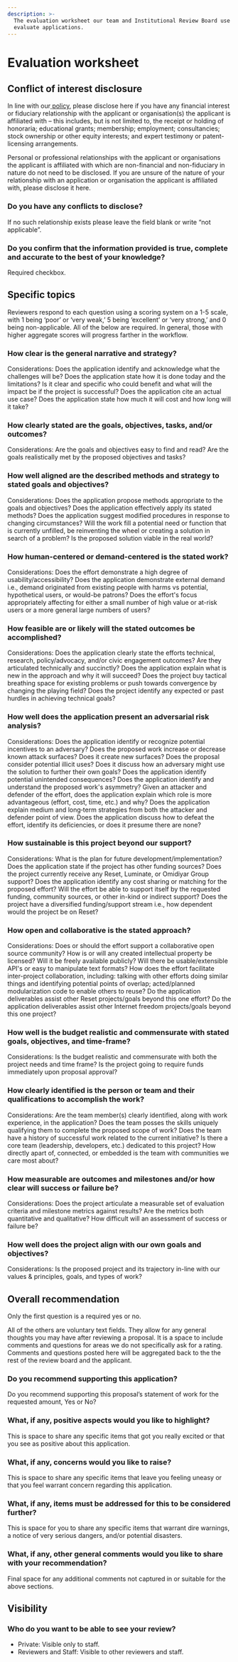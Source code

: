 ```yaml
---
description: >-
  The evaluation worksheet our team and Institutional Review Board use to
  evaluate applications.
---
```


# Evaluation worksheet

## Conflict of interest disclosure

In line with our[ policy](https://guide.reset.tech/for-reviewers/conflict-of-interest-policy-for-reviewers), please disclose here if you have any financial interest or fiduciary relationship with the applicant or organisation\(s\) the applicant is affiliated with – this includes, but is not limited to, the receipt or holding of honoraria; educational grants; membership; employment; consultancies; stock ownership or other equity interests; and expert testimony or patent-licensing arrangements.

Personal or professional relationships with the applicant or organisations the applicant is affiliated with which are non-financial and non-fiduciary in nature do not need to be disclosed. If you are unsure of the nature of your relationship with an application or organisation the applicant is affiliated with, please disclose it here.

### Do you have any conflicts to disclose?

If no such relationship exists please leave the field blank or write “not applicable”.

### Do you confirm that the information provided is true, complete and accurate to the best of your knowledge?

Required checkbox.

## Specific topics

Reviewers respond to each question using a scoring system on a 1-5 scale, with 1 being ‘poor’ or ‘very weak,’ 5 being ‘excellent’ or ‘very strong,’ and 0 being non-applicable. All of the below are required. In general, those with higher aggregate scores will progress farther in the workflow.

### How clear is the general narrative and strategy?

Considerations: Does the application identify and acknowledge what the challenges will be? Does the application state how it is done today and the limitations? Is it clear and specific who could benefit and what will the impact be if the project is successful? Does the application cite an actual use case? Does the application state how much it will cost and how long will it take?

### How clearly stated are the goals, objectives, tasks, and/or outcomes?

Considerations: Are the goals and objectives easy to find and read? Are the goals realistically met by the proposed objectives and tasks?

### How well aligned are the described methods and strategy to stated goals and objectives?

Considerations: Does the application propose methods appropriate to the goals and objectives? Does the application effectively apply its stated methods? Does the application suggest modified procedures in response to changing circumstances? Will the work fill a potential need or function that is currently unfilled, be reinventing the wheel or creating a solution in search of a problem? Is the proposed solution viable in the real world?

### How human-centered or demand-centered is the stated work?

Considerations: Does the effort demonstrate a high degree of usability/accessibility? Does the application demonstrate external demand i.e., demand originated from existing people with harms vs potential, hypothetical users, or would-be patrons? Does the effort's focus appropriately affecting for either a small number of high value or at-risk users or a more general large numbers of users?

### How feasible are or likely will the stated outcomes be accomplished?

Considerations: Does the application clearly state the efforts technical, research, policy/advocacy, and/or civic engagement outcomes? Are they articulated technically and succinctly? Does the application explain what is new in the approach and why it will succeed? Does the project buy tactical breathing space for existing problems or push towards convergence by changing the playing field? Does the project identify any expected or past hurdles in achieving technical goals?

### How well does the application present an adversarial risk analysis?

Considerations: Does the application identify or recognize potential incentives to an adversary? Does the proposed work increase or decrease known attack surfaces? Does it create new surfaces? Does the proposal consider potential illicit uses? Does it discuss how an adversary might use the solution to further their own goals? Does the application identify potential unintended consequences? Does the application identify and understand the proposed work's asymmetry? Given an attacker and defender of the effort, does the application explain which role is more advantageous \(effort, cost, time, etc.\) and why? Does the application explain medium and long‐term strategies from both the attacker and defender point of view. Does the application discuss how to defeat the effort, identify its deficiencies, or does it presume there are none?

### How sustainable is this project beyond our support?

Considerations: What is the plan for future development/implementation? Does the application state if the project has other funding sources? Does the project currently receive any Reset, Luminate, or Omidiyar Group support? Does the application identify any cost sharing or matching for the proposed effort? Will the effort be able to support itself by the requested funding, community sources, or other in-kind or indirect support? Does the project have a diversified funding/support stream i.e., how dependent would the project be on Reset?

### How open and collaborative is the stated approach?

Considerations: Does or should the effort support a collaborative open source community? How is or will any created intellectual property be licensed? Will it be freely available publicly? Will there be usable/extensible API's or easy to manipulate text formats? How does the effort facilitate inter-project collaboration, including: talking with other efforts doing similar things and identifying potential points of overlap; acted/planned modularization code to enable others to reuse? Do the application deliverables assist other Reset projects/goals beyond this one effort? Do the application deliverables assist other Internet freedom projects/goals beyond this one project?

### How well is the budget realistic and commensurate with stated goals, objectives, and time-frame?

Considerations: Is the budget realistic and commensurate with both the project needs and time frame? Is the project going to require funds immediately upon proposal approval?

### How clearly identified is the person or team and their qualifications to accomplish the work?

Considerations: Are the team member\(s\) clearly identified, along with work experience, in the application? Does the team posses the skills uniquely qualifying them to complete the proposed scope of work? Does the team have a history of successful work related to the current initiative? Is there  a core team \(leadership, developers, etc.\) dedicated to this project? How directly apart of, connected, or embedded is the team with communities we care most about?

### How measurable are outcomes and milestones and/or how clear will success or failure be?

Considerations: Does the project articulate a measurable set of evaluation criteria and milestone metrics against results? Are the metrics both quantitative and qualitative? How difficult will an assessment of success or failure be?

### How well does the project align with our own goals and objectives?

Considerations: Is the proposed project and its trajectory in-line with our values & principles, goals, and types of work?

## Overall recommendation

Only the first question is a required yes or no.  
  
All of the others are voluntary text fields. They allow for any general thoughts you may have after reviewing a proposal. It is a space to include comments and questions for areas we do not specifically ask for a rating. Comments and questions posted here will be aggregated back to the the rest of the review board and the applicant.

### Do you recommend supporting this application?

Do you recommend supporting this proposal’s statement of work for the requested amount, Yes or No?

### What, if any, positive aspects would you like to highlight?

This is space to share any specific items that got you really excited or that you see as positive about this application.

### What, if any, concerns would you like to raise?

This is space to share any specific items that leave you feeling uneasy or that you feel warrant concern regarding this application.

### What, if any, items must be addressed for this to be considered further?

This is space for you to share any specific items that warrant dire warnings, a notice of very serious dangers, and/or potential disasters.

### What, if any, other general comments would you like to share with your recommendation?

Final space for any additional comments not captured in or suitable for the above sections.

## Visibility

### Who do you want to be able to see your review?

* Private: Visible only to staff.
* Reviewers and Staff: Visible to other reviewers and staff.



